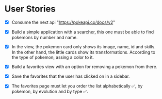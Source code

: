 # User Stories

- [x] Consume the next api "https://pokeapi.co/docs/v2"

- [x] Build a simple application with a searcher, this one must be able to find pokemons by number and name.

- [x] In the view, the pokemon card only shows its image, name, id and skills. In the other hand, the little cards show its transformations. According to the type of pokemon, assing a color to it.

- [x] Build a favorites view with an option for removing a pokemon from there.

- [x] Save the favorites that the user has clicked on in a sidebar.

- [x] The favorites page must let you order the list alphabetically ✅, by pokemon, by evolution and by type ✅.
